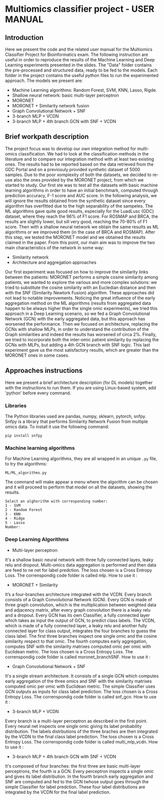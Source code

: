# Multiomics classifier project - USER MANUAL
## Introduction
Here we present the code and the related user manual for the Multiomics Classifier Project for Bioinformatics exam. The following instruction are useful in order to reproduce the results of the Machine Learning and Deep Learning experiments presented in the slides. The "Data" folder contains the pre-processed and structured data, ready to be fed to the models. Each folder in the project contains the useful python files to run the experimented approach. The models we present are:
* Machine Learning algorithms: Random Forest, SVM, KNN, Lasso, Rigde.
* Shallow neural network: basic multi-layer perceptron
* MORONET
* MORONET + Similarity network fusion
* Graph Convolutional Network + SNF
* 3-branch MLP + VCDN
* 3-branch MLP + 4th branch GCN with SNF + VCDN

## Brief workpath description

The project focus was to develop our own integration method for multi-omics classification. We had to look at the classification methods in the literature and to compare our integration method with at least two existing ones. The results had to be reported based on the data retrieved from the GDC Portal and on a previosuly provided synthetic dataset of 5000 samples. Due to the poor xomplexity of both the datasets, we decided to re-use also the ones provided by the MORONET project, from which we started to study.  Our first ste was to test all the datasets with basic machine learning algorithms in order to have an initial benchmark, computed through prediction accuracy, F-1 score and AUC score. In the following analysis, we will ignore the results obtained from the synthetic dataset since every algorithm has overfitted due to the high separability of the sampeles.  The ML algorithms gave quite good results, especially for the LuadLusc (GDC) dataset, where they reach the 96% of F1 score. For ROSMAP and BRCA, the results are slightly lower, but sill very good, reaching the 70-80% of F1 score. Then with a shallow neural network we obtain the same results as ML algorithms or we improved them (in the case of BRCA and ROSMAP). After this step, we tested the MORONET model and we obtained the results claimed in the paper. From this point, our main aim was to improve the two main characteristics of the network in some way:
* Similarity network
* Architecture and aggregation approaches  
  
Our first experiment was focused on how to improve the similarity links between the patients: MORONET performs a simple cosine similarity among patients, we wanted to explore the various and more complex solutions: we tried to substitute the cosine similarity with an Eucledian distance and then with the SNF (Similarity Newtork Fusion) algorithm. These approaches did not lead to notable improvements.  Noticing the great influence of the early aggregation method on the ML algorithms (results from aggregated data happen to be always higher than the single omic experiments), we tried this approach in a Deep Learning scenario, so we fed a Graph Convolutional Network (GCN) with the early aggregated data, but this approach has worsened the performance. Then we focused on architecture, replacing the GCNs with shallow MLPs, in order to understand the contribution of the Graph similarities and indeed the results has worsened of circa 2%. Finally, we tried to incorporate both the inter-omic patient similarity by replacing the GCNs with MLPs, but adding a 4th GCN branch with SNF logic. This last experiment gave us the most satisfactory results, which are greater than the MORONET ones in some cases.

## Approaches instructions
Here we present a brief architecture description (for DL models) together with the instructions to run them. If you are using Linux-based system, add 'python' before every command.
### Libraries
The Python libraries used are pandas, numpy, sklearn, pytorch, snfpy. Snfpy is a library that performs Similarity Network Fusion from multiple omics data. To install it use the following command:
```
pip install snfpy
```


### Machine learning algorithms
For Machine Learning algorithms, they are all wrapped in an unique `.py` file, to try the algorithms:
```
ML/ML_algorithms.py
```
The command will make appear a menu where the algorithm can be chosen and it will proceed to perform that model on all the datasets, showing the results. 
```
Select an alghorithm with corresponding number:  
1 - SVM  
2 - Random Forest  
3 - KNN  
4 - Ridge  
5 - Lasso  
Number: 
```


### Deep Learning Algorithms

* Multi-layer perceptron

It's a shallow basic neural network with three fully connected layes, leaky relu and dropout. Multi-omics data aggregation is performed and then data are feed to ne net for label predction. The loss chosen is a Cross Entropy Loss.
The correnspondig code folder is called mlp. How to use it : 


* MORONET + Similarity 

It’s a four-branches architecture integrated with the VCDN. Every branch consists of a Graph Convolutional Network (GCN). Every GCN is made of three graph   convolution, which is the multiplication between weighted data and adjacency matrix, after every graph convolution there is a leaky relu and a dropout. Every GCN has its own Classifier, a fully connected layer which takes as input the output of GCN, to predict class labels. The VCDN, which is made of a fully connected layer, a leaky relu and another fully connected layer for class output, integrates the four branches to guess the class label. The first three branches inspect one single omic and the  cosine similarity respect to that omic. The fourth computes early aggregation, computes SNF with the similarity matrixes computed omic per omic with Euclidean metric. The loss chosen is a Cross Entropy Loss.
The correnspondig code folder is called moronet_branchSNF. How to use it : 


* Graph Convolutional Network + SNF

It's a single stream architecture. It consists of a single GCN which computes early aggregation of the three omics and SNF with the similarity matrixes computed omic per omic with Euclidean metric. The simple Classifier uses GCN outputs as inputs for class label prediction. The loss chosen is a Cross Entropy Loss. 
The correnspondig code folder is called snf_gcn. How to use it : 

* 3-branch MLP + VCDN

Every branch is a multi-layer perceptron as described in the first point. Every neural net inspects one single omic giving its label probability distribution. The labels distrbutions of the three braches are then integrated by the VCDN to the final class label prediction. The loss chosen is a Cross Entropy Loss. The correnspondig code folder is called multi_mlp_vcdn. How to use it : 

* 3-branch MLP + 4th branch GCN with SNF + VCDN

It's composed of four branches: the first three are basic multi-layer perceptrons, the fourth is a GCN. Every perceptron inspects a single omic and gives its label distribution. In the fourth branch early aggregation and SNF are computed and fed to the GCN twhose output goes through the simple Classifier for label predction. These four label distributions are integrated by the VCDN for the final label prediction. 
